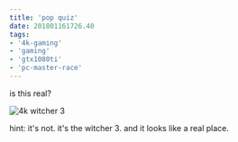 ```yaml
---
title: 'pop quiz'
date: 201801161726.40
tags:
- '4k-gaming'
- 'gaming'
- 'gtx1080ti'
- 'pc-master-race'
---
```


is this real?

![4k witcher
3](https://bhh.sh/pub/photos/The%20Witcher%203%20Screenshot%202017.09.12%20-%2023.44.17.73.png)

hint: it's not. it's the witcher 3. and it looks like a real place.
